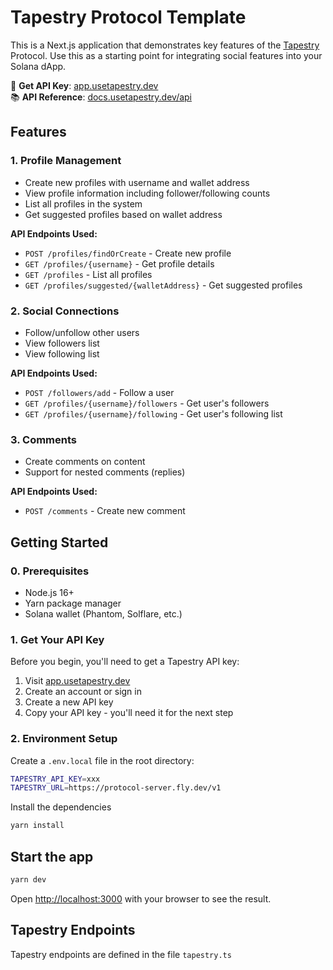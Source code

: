 # Tapestry Protocol Template

This is a Next.js application that demonstrates key features of the [Tapestry](https://www.usetapestry.dev/) Protocol. Use this as a starting point for integrating social features into your Solana dApp.

🔑 **Get API Key**: [app.usetapestry.dev](https://app.usetapestry.dev)  
📚 **API Reference**: [docs.usetapestry.dev/api](https://docs.usetapestry.dev/api)

## Features

### 1. Profile Management
- Create new profiles with username and wallet address
- View profile information including follower/following counts
- List all profiles in the system
- Get suggested profiles based on wallet address

**API Endpoints Used:**
- `POST /profiles/findOrCreate` - Create new profile
- `GET /profiles/{username}` - Get profile details
- `GET /profiles` - List all profiles
- `GET /profiles/suggested/{walletAddress}` - Get suggested profiles

### 2. Social Connections
- Follow/unfollow other users
- View followers list
- View following list

**API Endpoints Used:**
- `POST /followers/add` - Follow a user
- `GET /profiles/{username}/followers` - Get user's followers
- `GET /profiles/{username}/following` - Get user's following list

### 3. Comments
- Create comments on content
- Support for nested comments (replies)

**API Endpoints Used:**
- `POST /comments` - Create new comment

## Getting Started

### 0. Prerequisites
- Node.js 16+
- Yarn package manager
- Solana wallet (Phantom, Solflare, etc.)

### 1. Get Your API Key
Before you begin, you'll need to get a Tapestry API key:
1. Visit [app.usetapestry.dev](https://app.usetapestry.dev)
2. Create an account or sign in
3. Create a new API key
4. Copy your API key - you'll need it for the next step

### 2. Environment Setup

Create a `.env.local` file in the root directory: 

```bash
TAPESTRY_API_KEY=xxx
TAPESTRY_URL=https://protocol-server.fly.dev/v1
```

Install the dependencies

```bash
yarn install

```

## Start the app

```bash
yarn dev

```

Open [http://localhost:3000](http://localhost:3000) with your browser to see the result.

## Tapestry Endpoints

Tapestry endpoints are defined in the file `tapestry.ts`

